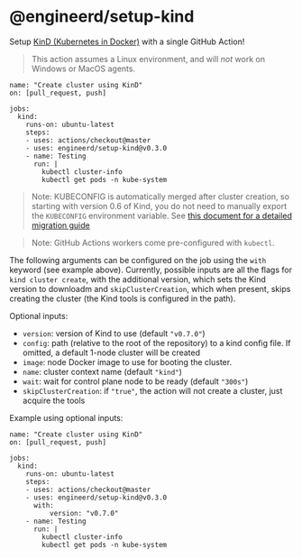 # @engineerd/setup-kind

Setup [KinD (Kubernetes in Docker)](https://kind.sigs.k8s.io/) with a single GitHub Action!

> This action assumes a Linux environment, and will _not_ work on Windows or MacOS agents.

```
name: "Create cluster using KinD"
on: [pull_request, push]

jobs:
  kind:
    runs-on: ubuntu-latest
    steps:
    - uses: actions/checkout@master
    - uses: engineerd/setup-kind@v0.3.0
    - name: Testing
      run: |
        kubectl cluster-info
        kubectl get pods -n kube-system
```

> Note: KUBECONFIG is automatically merged after cluster creation, so starting with version 0.6 of Kind, you do not need to manually export the `KUBECONFIG` environment variable. See [this document for a detailed migration guide][kind-kubeconfig]

> Note: GitHub Actions workers come pre-configured with `kubectl`.

The following arguments can be configured on the job using the `with` keyword (see example above).
Currently, possible inputs are all the flags for `kind cluster create`, with the additional version, which sets the Kind version to downloadm and `skipClusterCreation`, which when present, skips creating the cluster (the Kind tools is configured in the path).

Optional inputs:

- `version`: version of Kind to use (default `"v0.7.0"`)
- `config`: path (relative to the root of the repository) to a kind config file. If omitted, a default 1-node cluster will be created
- `image`: node Docker image to use for booting the cluster.
- `name`: cluster context name (default `"kind"`)
- `wait`: wait for control plane node to be ready (default `"300s"`)
- `skipClusterCreation`: if `"true"`, the action will not create a cluster, just acquire the tools

Example using optional inputs:

```
name: "Create cluster using KinD"
on: [pull_request, push]

jobs:
  kind:
    runs-on: ubuntu-latest
    steps:
    - uses: actions/checkout@master
    - uses: engineerd/setup-kind@v0.3.0
      with:
          version: "v0.7.0"
    - name: Testing
      run: |
        kubectl cluster-info
        kubectl get pods -n kube-system
```

[kind-kubeconfig]: https://github.com/kubernetes-sigs/kind/issues/1060
